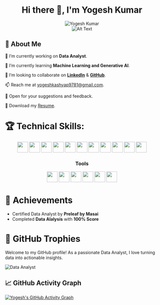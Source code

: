 

<div align="center">
  <h1>Hi there 👋, I'm Yogesh Kumar</h1>
</div>


<div align="center">
  <img src="https://readme-typing-svg.demolab.com/?lines=A+passionate+Data+Analyst+from+India;&font=Fira%20Code&center=true&width=400&height=45&color=%2337bcf7&vCenter=true&size=18&pause=1000" alt="Yogesh Kumar" />
</div>

<div align="center">
  <img src="https://camo.githubusercontent.com/7de37139d0b4c1ce40865e799b446c0e963a3dd8fb68d239707237c40604fa3d/68747470733a2f2f63646e2e6472696262626c652e636f6d2f75736572732f3733303730332f73637265656e73686f74732f363538313234332f6176656e746f2e676966" alt="Alt Text" />
</div>

## 🚀 About Me

🔭 I’m currently working on **Data Analyst**.

🌱 I’m currently learning **Machine Learning and Generative AI**.

👯 I’m looking to collaborate on **[LinkedIn](https://www.linkedin.com/in/yogesh-kumar-9618a21b5/)** & **[GitHub](https://github.com/yogeshk1234)**.

📫 Reach me at [yogeshkashyap9781@gmail.com](mailto:yogeshkashyap9781@gmail.com).

💬 Open for your suggestions and feedback.

📄 Download my [Resume](https://drive.google.com/drive/u/1/folders/10HbBs8SXX52DNi6bYWqmtTduHLkTd9xU).


# 🏆 Technical Skills:

###
<div align="center">

<img src="https://img.shields.io/badge/-Python-3776AB?style=flat-square&logo=python&logoColor=white" height="35">
<img src="https://img.shields.io/badge/-Numpy-E34F26?style=flat-square&logo=Numpy&logoColor=white" height="35">
<img src="https://img.shields.io/badge/-Pandas-150458?style=flat-square&logo=pandas" height="35">
<img src="https://img.shields.io/badge/-Matplotlib-007ACC?style=flat-square&logo=matplotlib" height="35">
<img src="https://img.shields.io/badge/-Seaborn-3776AB?style=flat-square&logo=seaborn" height="35">

<img src="https://img.shields.io/badge/-MySQL-4479A1?style=flat-square&logo=mysql&logoColor=white" height="35">
<img src="https://img.shields.io/badge/-Power_BI-F2C811?style=flat-square&logo=power-bi&logoColor=black" height="35">
<img src="https://img.shields.io/badge/-Excel-217346?style=flat-square&logo=microsoft-excel&logoColor=white" height="35">
<img src="https://img.shields.io/badge/-GitHub-181717?style=flat-square&logo=github" height="35">
<img src="https://img.shields.io/badge/-BeautifulSoup-3776AB?style=flat-square&logo=beautifulsoup&logoColor=white" height="35">
<img src="https://img.shields.io/badge/-Selenium-43B02A?style=flat-square&logo=selenium&logoColor=white" height="35">

### Tools

<img src="https://img.shields.io/badge/-Jupyter_Notebook-F37626?style=flat-square&logo=jupyter&logoColor=white" height="35">
<img src="https://img.shields.io/badge/-Google_Colab-F9AB00?style=flat-square&logo=google-colab&logoColor=white" height="35">
<img src="https://img.shields.io/badge/-Google_Drive-4285F4?style=flat-square&logo=google-drive&logoColor=white" height="35">
<img src="https://img.shields.io/badge/-GitHub-181717?style=flat-square&logo=github" height="35">
<img src="https://img.shields.io/badge/-PyCharm-000000?style=flat-square&logo=pycharm&logoColor=white" height="35">
<img src="https://img.shields.io/badge/-Slack-4A154B?style=flat-square&logo=slack" height="35">

</div>




# 🌟 Achievements
- Certified Data Analyst by **Preleaf by Masai**
- Completed **Data Alalysis** with **100% Score**

# 🏅 GitHub Trophies


Welcome to my GitHub profile! As a passionate Data Analyst, I love turning data into actionable insights.

![Data Analyst](https://camo.githubusercontent.com/f841ccd243e6befc025009bf0d147217661e55ad48c1c34ddef4ac5e5828047a/68747470733a2f2f6769746875622d70726f66696c652d74726f7068792e76657263656c2e6170702f3f757365726e616d653d6861727368616c6b616c6530393131267468656d653d7261646963616c266e6f2d6672616d653d74727565266e6f2d62673d66616c7365266d617267696e2d773d34)



## 📈 GitHub Activity Graph

[![Yogesh's GitHub Activity Graph](https://github-readme-activity-graph.vercel.app/graph?username=yogeshk1234&bg_color=ffffff&color=708090&line=24292e&point=24292e&area=true&hide_border=true)](https://github.com/Ashutosh00710/github-readme-activity-graph)




<!--
**yogeshk1234/yogeshk1234** is a ✨ _special_ ✨ repository because its `README.md` (this file) appears on your GitHub profile.

Here are some ideas to get you started:

- 🔭 I’m currently working on ...
- 🌱 I’m currently learning ...
- 👯 I’m looking to collaborate on ...
- 🤔 I’m looking for help with ...
- 💬 Ask me about ...
- 📫 How to reach me: ...
- 😄 Pronouns: ...
- ⚡ Fun fact: ...
-->
